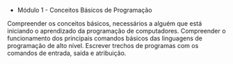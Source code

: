 * Módulo 1 - Conceitos Básicos de Programação

Compreender os conceitos básicos, necessários a alguém que está iniciando o aprendizado da programação de computadores.
Compreender o funcionamento dos principais comandos básicos das linguagens de programação de alto nível.
Escrever trechos de programas com os comandos de entrada, saída e atribuição.
